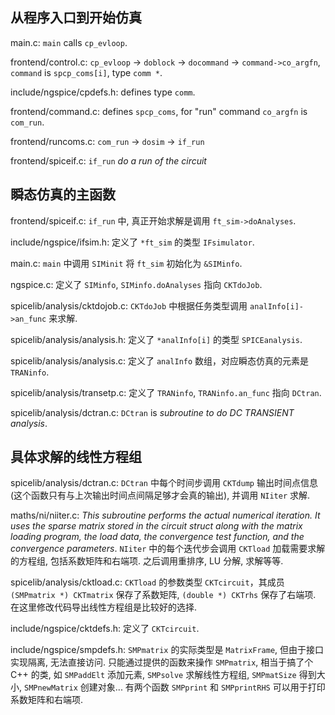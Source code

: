 ## 从程序入口到开始仿真

main.c: `main` calls `cp_evloop`.

frontend/control.c: `cp_evloop` $\rightarrow$ `doblock` $\rightarrow$ `docommand` $\rightarrow$ `command->co_argfn`, `command` is `spcp_coms[i]`, type `comm *`.

include/ngspice/cpdefs.h: defines type `comm`.

frontend/command.c: defines `spcp_coms`, for "run" command `co_argfn` is `com_run`.

frontend/runcoms.c: `com_run` $\rightarrow$ `dosim` $\rightarrow$ `if_run`

frontend/spiceif.c: `if_run` *do a run of the circuit*

## 瞬态仿真的主函数

frontend/spiceif.c: `if_run` 中, 真正开始求解是调用 `ft_sim->doAnalyses`.

include/ngspice/ifsim.h: 定义了 `*ft_sim` 的类型 `IFsimulator`.

main.c: `main` 中调用 `SIMinit` 将 `ft_sim` 初始化为 `&SIMinfo`.

ngspice.c: 定义了 `SIMinfo`, `SIMinfo.doAnalyses` 指向 `CKTdoJob`.

spicelib/analysis/cktdojob.c: `CKTdoJob` 中根据任务类型调用 `analInfo[i]->an_func` 来求解.

spicelib/analysis/analysis.h: 定义了 `*analInfo[i]` 的类型 `SPICEanalysis`.

spicelib/analysis/analysis.c: 定义了 `analInfo` 数组，对应瞬态仿真的元素是 `TRANinfo`.

spicelib/analysis/transetp.c: 定义了 `TRANinfo`,  `TRANinfo.an_func` 指向 `DCtran`.

spicelib/analysis/dctran.c: `DCtran` is *subroutine to do DC TRANSIENT analysis*.

## 具体求解的线性方程组

spicelib/analysis/dctran.c: `DCtran` 中每个时间步调用 `CKTdump` 输出时间点信息 (这个函数只有与上次输出时间点间隔足够才会真的输出), 并调用 `NIiter` 求解.

maths/ni/niiter.c: *This subroutine performs the actual numerical iteration. It uses the sparse matrix stored in the circuit struct along with the matrix loading program, the load data, the convergence test function, and the convergence parameters*. `NIiter` 中的每个迭代步会调用 `CKTload` 加载需要求解的方程组, 包括系数矩阵和右端项. 之后调用重排序, LU 分解, 求解等等.

spicelib/analysis/cktload.c: `CKTload` 的参数类型 `CKTcircuit`，其成员 `(SMPmatrix *) CKTmatrix` 保存了系数矩阵, `(double *) CKTrhs` 保存了右端项. 在这里修改代码导出线性方程组是比较好的选择.

include/ngspice/cktdefs.h: 定义了 `CKTcircuit`.

include/ngspice/smpdefs.h: `SMPmatrix` 的实际类型是 `MatrixFrame`, 但由于接口实现隔离, 无法直接访问. 只能通过提供的函数来操作 `SMPmatrix`, 相当于搞了个 C++ 的类, 如 `SMPaddElt` 添加元素,  `SMPsolve` 求解线性方程组,  `SMPmatSize` 得到大小,  `SMPnewMatrix` 创建对象... 有两个函数 `SMPprint` 和 `SMPprintRHS` 可以用于打印系数矩阵和右端项.